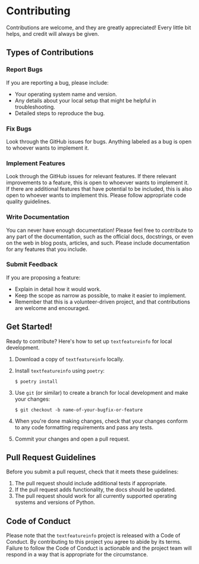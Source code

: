 # Contributing

Contributions are welcome, and they are greatly appreciated! Every little bit
helps, and credit will always be given.

## Types of Contributions

### Report Bugs

If you are reporting a bug, please include:

* Your operating system name and version.
* Any details about your local setup that might be helpful in troubleshooting.
* Detailed steps to reproduce the bug.

### Fix Bugs

Look through the GitHub issues for bugs. Anything labeled as a bug is open to whoever wants to implement it.

### Implement Features

Look through the GitHub issues for relevant features. If there relevant improvements to a feature, this is open to whoevver wants to implement it.
If there are additional features that have potential to be included, this is also open to whoever wants to implement this.
Please follow appropriate code quality guidelines.

### Write Documentation

You can never have enough documentation! Please feel free to contribute to any
part of the documentation, such as the official docs, docstrings, or even 
on the web in blog posts, articles, and such. Please include documentation for any features that you include.

### Submit Feedback

If you are proposing a feature:

* Explain in detail how it would work.
* Keep the scope as narrow as possible, to make it easier to implement.
* Remember that this is a volunteer-driven project, and that contributions
  are welcome and encouraged.

## Get Started!

Ready to contribute? Here's how to set up `textfeatureinfo` for local development.

1. Download a copy of `textfeatureinfo` locally.
2. Install `textfeatureinfo` using `poetry`:

    ```console
    $ poetry install
    ```

3. Use `git` (or similar) to create a branch for local development and make your changes:

    ```console
    $ git checkout -b name-of-your-bugfix-or-feature
    ```

4. When you're done making changes, check that your changes conform to any code formatting requirements and pass any tests.

5. Commit your changes and open a pull request.

## Pull Request Guidelines

Before you submit a pull request, check that it meets these guidelines:

1. The pull request should include additional tests if appropriate.
2. If the pull request adds functionality, the docs should be updated.
3. The pull request should work for all currently supported operating systems and versions of Python.

## Code of Conduct

Please note that the `textfeatureinfo` project is released with a 
Code of Conduct. By contributing to this project you agree to abide by its terms. Failure to follow the Code of Conduct is actionable and the project team will 
respond in a way that is appropriate for the circumstance.
